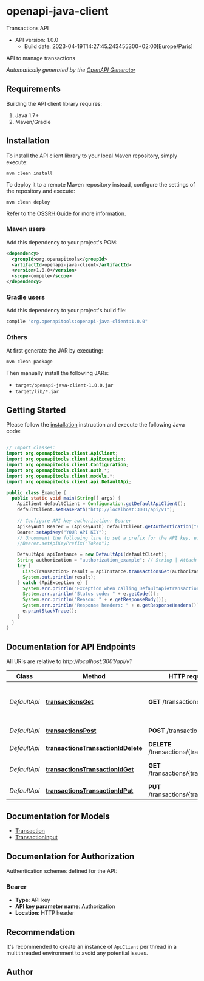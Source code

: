 # openapi-java-client

Transactions API
- API version: 1.0.0
  - Build date: 2023-04-19T14:27:45.243455300+02:00[Europe/Paris]

API to manage transactions


*Automatically generated by the [OpenAPI Generator](https://openapi-generator.tech)*


## Requirements

Building the API client library requires:
1. Java 1.7+
2. Maven/Gradle

## Installation

To install the API client library to your local Maven repository, simply execute:

```shell
mvn clean install
```

To deploy it to a remote Maven repository instead, configure the settings of the repository and execute:

```shell
mvn clean deploy
```

Refer to the [OSSRH Guide](http://central.sonatype.org/pages/ossrh-guide.html) for more information.

### Maven users

Add this dependency to your project's POM:

```xml
<dependency>
  <groupId>org.openapitools</groupId>
  <artifactId>openapi-java-client</artifactId>
  <version>1.0.0</version>
  <scope>compile</scope>
</dependency>
```

### Gradle users

Add this dependency to your project's build file:

```groovy
compile "org.openapitools:openapi-java-client:1.0.0"
```

### Others

At first generate the JAR by executing:

```shell
mvn clean package
```

Then manually install the following JARs:

* `target/openapi-java-client-1.0.0.jar`
* `target/lib/*.jar`

## Getting Started

Please follow the [installation](#installation) instruction and execute the following Java code:

```java

// Import classes:
import org.openapitools.client.ApiClient;
import org.openapitools.client.ApiException;
import org.openapitools.client.Configuration;
import org.openapitools.client.auth.*;
import org.openapitools.client.models.*;
import org.openapitools.client.api.DefaultApi;

public class Example {
  public static void main(String[] args) {
    ApiClient defaultClient = Configuration.getDefaultApiClient();
    defaultClient.setBasePath("http://localhost:3001/api/v1");
    
    // Configure API key authorization: Bearer
    ApiKeyAuth Bearer = (ApiKeyAuth) defaultClient.getAuthentication("Bearer");
    Bearer.setApiKey("YOUR API KEY");
    // Uncomment the following line to set a prefix for the API key, e.g. "Token" (defaults to null)
    //Bearer.setApiKeyPrefix("Token");

    DefaultApi apiInstance = new DefaultApi(defaultClient);
    String authorization = "authorization_example"; // String | Attach Bearer JWT token
    try {
      List<Transaction> result = apiInstance.transactionsGet(authorization);
      System.out.println(result);
    } catch (ApiException e) {
      System.err.println("Exception when calling DefaultApi#transactionsGet");
      System.err.println("Status code: " + e.getCode());
      System.err.println("Reason: " + e.getResponseBody());
      System.err.println("Response headers: " + e.getResponseHeaders());
      e.printStackTrace();
    }
  }
}

```

## Documentation for API Endpoints

All URIs are relative to *http://localhost:3001/api/v1*

Class | Method | HTTP request | Description
------------ | ------------- | ------------- | -------------
*DefaultApi* | [**transactionsGet**](docs/DefaultApi.md#transactionsGet) | **GET** /transactions | Retrieve transactions for the current month
*DefaultApi* | [**transactionsPost**](docs/DefaultApi.md#transactionsPost) | **POST** /transactions | Add a new transaction
*DefaultApi* | [**transactionsTransactionIdDelete**](docs/DefaultApi.md#transactionsTransactionIdDelete) | **DELETE** /transactions/{transactionId} | Delete a transaction
*DefaultApi* | [**transactionsTransactionIdGet**](docs/DefaultApi.md#transactionsTransactionIdGet) | **GET** /transactions/{transactionId} | Retrieve a transaction by ID
*DefaultApi* | [**transactionsTransactionIdPut**](docs/DefaultApi.md#transactionsTransactionIdPut) | **PUT** /transactions/{transactionId} | Update a transaction


## Documentation for Models

 - [Transaction](docs/Transaction.md)
 - [TransactionInput](docs/TransactionInput.md)


## Documentation for Authorization

Authentication schemes defined for the API:
### Bearer

- **Type**: API key
- **API key parameter name**: Authorization
- **Location**: HTTP header


## Recommendation

It's recommended to create an instance of `ApiClient` per thread in a multithreaded environment to avoid any potential issues.

## Author



